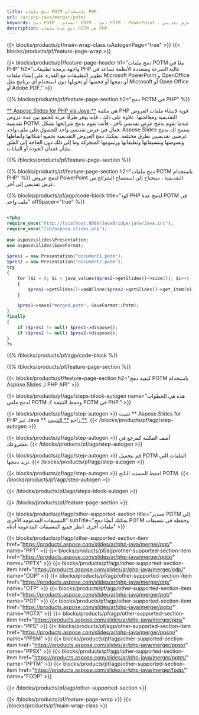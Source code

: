 ```yaml
---
title: دمج ملفات POTM باستخدام PHP
url: /ar/php-java/merger/potm/
keywords: دمج POTM ، انضمام POTM ، دمج POTM ، PowerPoint ، عرض تقديمي ، PHP ، Aspose
description: دمج عدة ملفات POTM في PHP.
---
```


{{< blocks/products/pf/main-wrap-class isAutogenPage="true" >}}
{{< blocks/products/pf/feature-page-wrap >}}

{{< blocks/products/pf/feature-page-header h1="دمج ملفات POTM معًا في PHP" h2="واجهة برمجة تطبيقات PHP عالية السرعة ومتعددة الأنظمة تساعد في تطوير التطبيقات مع القدرة على إنشاء ملفات Microsoft PowerPoint و OpenOffice أو دمجها أو فحصها أو تحويلها دون استخدام أي برنامج مثل Microsoft أو Open Office أو Adobe PDF." >}}

{{% blocks/products/pf/feature-page-section h2="دمج POTM في PHP" %}}

[** Aspose.Slides for PHP via Java **](https://products.aspose.com/slides/ar/php-java/) هي مكتبة PHP قوية لإنشاء ملفات العروض التقديمية ومعالجتها. علاوة على ذلك ، فإنه يوفر طرقًا مرنة للجمع بين عدة عروض تقديمية POTM. عندما تقوم بدمج عرض تقديمي بآخر ، فأنت تقوم بدمج شرائحها بشكل فعال في عرض تقديمي واحد للحصول على ملف واحد. Aspose.Slides يسمح لك بدمج عرضين تقديميين بطرق مختلفة. يمكنك دمج العروض التقديمية بجميع أشكالها وأنماطها ونصوصها وتنسيقاتها وتعليقاتها ورسومها المتحركة وما إلى ذلك دون الحاجة إلى القلق بشأن فقدان الجودة أو البيانات.

{{% /blocks/products/pf/feature-page-section %}}

{{% blocks/products/pf/feature-page-section  h2="دمج ملفات POTM باستخدام PHP" %}}
لدمج عروض PowerPoint التقديمية ، ستحتاج إلى استنساخ الشرائح من عرض تقديمي إلى آخر.

{{% blocks/products/pf/agp/code-block title="كود PHP لدمج عدة POTM في ملف واحد" offSpacer="true" %}}


```php

<?php
require_once("http://localhost:8080/JavaBridge/java/Java.inc");
require_once("lib/aspose.slides.php");
 
use aspose\slides\Presentation;
use aspose\slides\SaveFormat;
 
$pres1 = new Presentation("document1.potm");
$pres2 = new Presentation("document2.potm");
try
{
    for ($i = 0; $i < java_values($pres2->getSlides()->size()); $i++) 
    {
        $pres1->getSlides()->addClone($pres2->getSlides()->get_Item($i));
    }

    $pres1->save("merged.potm", SaveFormat::Potm);
}
finally
{
    if ($pres1 != null) $pres1->dispose();
    if ($pres2 != null) $pres2->dispose();
}
?>
```


{{% /blocks/products/pf/agp/code-block %}}

{{% /blocks/products/pf/feature-page-section %}}

{{< blocks/products/pf/feature-page-section  h2="كيفية دمج POTM باستخدام Aspose.Slides لـ PHP API" >}}

{{< blocks/products/pf/agp/steps-block-autogen name="هذه هي الخطوات لدمج ملفي POTM وحفظ النتيجة كـ POTM في PHP." >}}

{{< blocks/products/pf/agp/step-autogen >}}
تثبيت ** Aspose.Slides for PHP عبر Java **. راجع [** التثبيت **](https://docs.aspose.com/slides/php-java/installation/).
{{< /blocks/products/pf/agp/step-autogen >}}

{{< blocks/products/pf/agp/step-autogen >}}
أضف المكتبة كمرجع في مشروعك.
{{< /blocks/products/pf/agp/step-autogen >}}

{{< blocks/products/pf/agp/step-autogen >}}
قم بتحميل POTM الملفات التي تريد دمجها.
{{< /blocks/products/pf/agp/step-autogen >}}

{{< blocks/products/pf/agp/step-autogen >}}
احفظ المستند الناتج POTM.
{{< /blocks/products/pf/agp/step-autogen >}}

{{< /blocks/products/pf/agp/steps-block-autogen >}}

{{< /blocks/products/pf/feature-page-section >}}

{{< blocks/products/pf/agp/other-supported-section title="تصدير POTM إلى التنسيقات المدعومة الأخرى" subTitle="يمكنك أيضًا دمج POTM وحفظه في تنسيقات ملفات أخرى. انظر جميع التنسيقات المدعومة أدناه" >}}

{{< blocks/products/pf/agp/other-supported-section-item href="https://products.aspose.com/slides/ar/php-java/merger/ppt/" name="PPT" >}}
{{< blocks/products/pf/agp/other-supported-section-item href="https://products.aspose.com/slides/ar/php-java/merger/pptx/" name="PPTX" >}}
{{< blocks/products/pf/agp/other-supported-section-item href="https://products.aspose.com/slides/ar/php-java/merger/odp/" name="ODP" >}}
{{< blocks/products/pf/agp/other-supported-section-item href="https://products.aspose.com/slides/ar/php-java/merger/otp/" name="OTP" >}}
{{< blocks/products/pf/agp/other-supported-section-item href="https://products.aspose.com/slides/ar/php-java/merger/pot/" name="POT" >}}
{{< blocks/products/pf/agp/other-supported-section-item href="https://products.aspose.com/slides/ar/php-java/merger/potx/" name="POTX" >}}
{{< blocks/products/pf/agp/other-supported-section-item href="https://products.aspose.com/slides/ar/php-java/merger/pps/" name="PPS" >}}
{{< blocks/products/pf/agp/other-supported-section-item href="https://products.aspose.com/slides/ar/php-java/merger/ppsm/" name="PPSM" >}}
{{< blocks/products/pf/agp/other-supported-section-item href="https://products.aspose.com/slides/ar/php-java/merger/ppsx/" name="PPSX" >}}
{{< blocks/products/pf/agp/other-supported-section-item href="https://products.aspose.com/slides/ar/php-java/merger/pptm/" name="PPTM" >}}
{{< blocks/products/pf/agp/other-supported-section-item href="https://products.aspose.com/slides/ar/php-java/merger/fodp/" name="FODP" >}}


{{< /blocks/products/pf/agp/other-supported-section >}}

{{< /blocks/products/pf/feature-page-wrap >}}
{{< /blocks/products/pf/main-wrap-class >}}